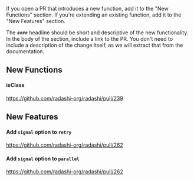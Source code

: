 If you open a PR that introduces a new function, add it to the "New Functions" section. If you're extending an existing function, add it to the "New Features" section.

The `####` headline should be short and descriptive of the new functionality. In the body of the section, include a link to the PR. You don't need to include a description of the change itself, as we will extract that from the documentation.

## New Functions

#### isClass

https://github.com/radashi-org/radashi/pull/239

## New Features

#### Add `signal` option to `retry`

https://github.com/radashi-org/radashi/pull/262

#### Add `signal` option to `parallel`

https://github.com/radashi-org/radashi/pull/262
